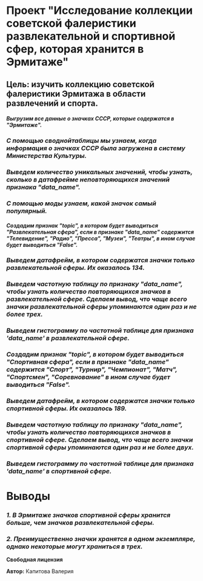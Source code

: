 # **Проект "Исследование коллекции советской фалеристики развлекательной и спортивной сфер, которая хранится в Эрмитаже"**
## Цель: изучить коллекцию советской фалеристики Эрмитажа в области развлечений и спорта. ##
#### *Выгрузим все данные о значках СССР, которые содержатся в "Эрмитаже".* #
### *С помощью своднойтаблицы мы узнаем, когда информация о значках СССР была загружена в систему Министерства Культуры.* #
### *Выведем количество уникальных значений, чтобы узнать, сколько в датафрейме неповторяющихся значений признака "data_name".* #
### *С помощью моды узнаем, какой значок самый популярный.* #
#### *Создадим признак "topic", в котором будет выводиться "Развлекательная сфера", если в признаке "data_name" содержится "Телевидение", "Радио", "Пресса", "Музеи", "Театры", в ином случае будет выводиться "False".* #
### *Выведем датафрейм, в котором содержатся значки только развлекательной сферы. Их оказалось 134.* #
### *Выведем частотную таблицу по признаку "data_name", чтобы узнать количество повторяющихся значков в развлекательной сфере. Сделаем вывод, что чаще всего значки развлекательной сферы упоминаются один раз и не более трех.* #
### *Выведем гистограмму по частотной таблице для признака 'data_name' в развлекательной сфере.*
### *Создадим признак "topic", в котором будет выводиться "Спортивная сфера", если в признаке "data_name" содержится "Спорт", "Турнир", "Чемпионат", "Матч", "Спортсмен", "Соревнование" в ином случае будет выводиться "False".* #
### *Выведем датафрейм, в котором содержатся значки только спортивной сферы. Их оказалось 189.* #
### *Выведем частотную таблицу по признаку "data_name", чтобы узнать количество повторяющихся значков в спортивной сфере. Сделаем вывод, что чаще всего значки спортивной сферы упоминаются один раз и не более двух.* #
### *Выведем гистограмму по частотной таблице для признака 'data_name' в спортивной сфере.* #
# **Выводы**
### *1. В Эрмитаже значков спортивной сферы хранится больше, чем значков развлекательной сферы.* #
### *2. Преимущественно значки хранятся в одном экземпляре, однако некоторые могут храниться в трех.* #

**Свободная лицензия**

**Автор:** Капитова Валерия
